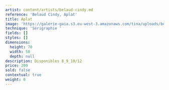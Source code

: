 ```yaml
---
artist: content/artists/belaud-cindy.md
reference: 'Belaud Cindy, Aplat'
title: Aplat
image: 'https://galerie-gaia.s3.eu-west-3.amazonaws.com/tina/uploads/belaud-cindy/galerie-gaia-cindy-belaud-aplat-70X50.jpg'
technique: 'Sérigraphie '
fields: []
styles: []
dimensions:
  height: 70
  width: 50
  depth: null
description: Disponibles 8_9_10/12
price: 200
sold: false
contextual: true
weight: 0
---
```


